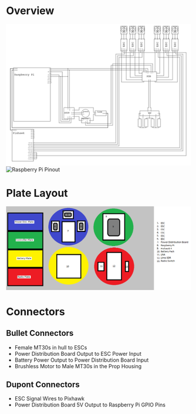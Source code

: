 # Overview
![Made in Orcad Capture][1]
![Raspberry Pi Pinout][2]

# Plate Layout
![Made in Microsoft Paint][3]

# Connectors
## Bullet Connectors
* Female MT30s in hull to ESCs
* Power Distribution Board Output to ESC Power Input
* Battery Power Output to Power Distribution Board Input
* Brushless Motor to Male MT30s in the Prop Housing

## Dupont Connectors
* ESC Signal Wires to Pixhawk
* Power Distribution Board 5V Output to Raspberry Pi GPIO Pins


[1]: Documentation/Images/Final%20Electrical%20Schematic.png?raw=true
[2]: https://www.jameco.com/Jameco/workshop/circuitnotes/raspberry_pi_circuit_note_fig2a.jpg
[3]: Documentation/Images/Masterpiece.png?raw=true
